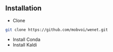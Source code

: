 ## Installation



- Clone

```sh
git clone https://github.com/mobvoi/wenet.git
```

- Install Conda
- Install Kaldi
